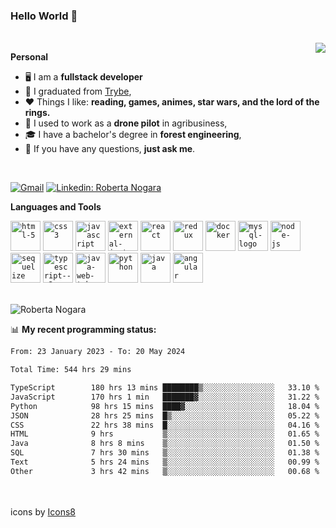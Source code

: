 ### Hello World 👋

<br />

<img align="right" src="https://github.blog/wp-content/uploads/2018/10/46896184-b679fc80-ce30-11e8-88bf-921e9b788f7c.gif?resize=200%2C200"  />

**Personal**
- 🖥️ I am a **fullstack developer**
- 📖 I graduated from [Trybe](https://www.betrybe.com/),
- ❤️ Things I like: **reading, games, animes, star wars, and the lord of the rings.** 
- 🌾 I used to work as a **drone pilot** in agribusiness,
- 🎓 I have a bachelor's degree in **forest engineering**,
- 💬 If you have any questions, **just ask me**.

<br />

[![Gmail](https://img.icons8.com/neon/96/gmail.png)](mailto:r.nogara.dev@gmail.com)
[![Linkedin: Roberta Nogara](https://img.icons8.com/neon/96/linkedin.png)](https://www.linkedin.com/in/robertanogara/)

**Languages and Tools**  

<code><img width="48" height="48" src="https://img.icons8.com/fluency/48/html-5.png" alt="html-5"/></code>
<code><img width="48" height="48" src="https://img.icons8.com/fluency/48/css3.png" alt="css3"/></code>
<code><img width="48" height="48" src="https://img.icons8.com/fluency/48/javascript.png" alt="javascript"/></code>
<code><img width="48" height="48" src="https://img.icons8.com/external-tal-revivo-color-tal-revivo/48/external-jest-can-collect-code-coverage-information-from-entire-projects-logo-color-tal-revivo.png" alt="external-jest-can-collect-code-coverage-information-from-entire-projects-logo-color-tal-revivo"/></code>
<code><img width="48" height="48" src="https://img.icons8.com/office/40/react.png" alt="react"/></code>
<code><img width="48" height="48" src="https://img.icons8.com/color/48/redux.png" alt="redux"/></code>
<code><img width="48" height="48" src="https://img.icons8.com/fluency/48/docker.png" alt="docker"/></code>
<code><img width="48" height="48" src="https://img.icons8.com/fluency/48/mysql-logo.png" alt="mysql-logo"/></code>
<code><img width="48" height="48" src="https://img.icons8.com/fluency/48/node-js.png" alt="node-js"/></code>
<code><img width="48" height="48" src="https://cdn.icon-icons.com/icons2/2415/PNG/512/sequelize_original_logo_icon_146348.png" alt="sequelize"/></code>
<code><img width="48" height="48" src="https://img.icons8.com/fluency/48/typescript--v2.png" alt="typescript--v2"/></code>
<code><img width="48" height="48" src="https://img.icons8.com/color/48/java-web-token.png" alt="java-web-token"/></code>
<code><img width="48" height="48" src="https://img.icons8.com/fluency/48/python.png" alt="python"/></code>
<code><img width="48" height="48" src="https://img.icons8.com/color/48/java-coffee-cup-logo--v1.png" alt="java"/></code>
<code><img width="48" height="48" src="https://img.icons8.com/fluency/48/angularjs.png" alt="angular"/></code>

<br />
<img src="https://github-readme-stats.vercel.app/api?username=rnogara&count_private=true&show_icons=true" alt="Roberta Nogara" />
<br />

📊 **My recent programming status:**
<!--START_SECTION:waka-->

```txt
From: 23 January 2023 - To: 20 May 2024

Total Time: 544 hrs 29 mins

TypeScript        180 hrs 13 mins ████████▒░░░░░░░░░░░░░░░░   33.10 %
JavaScript        170 hrs 1 min   ███████▓░░░░░░░░░░░░░░░░░   31.22 %
Python            98 hrs 15 mins  ████▓░░░░░░░░░░░░░░░░░░░░   18.04 %
JSON              28 hrs 25 mins  █▒░░░░░░░░░░░░░░░░░░░░░░░   05.22 %
CSS               22 hrs 38 mins  █░░░░░░░░░░░░░░░░░░░░░░░░   04.16 %
HTML              9 hrs           ▒░░░░░░░░░░░░░░░░░░░░░░░░   01.65 %
Java              8 hrs 8 mins    ▒░░░░░░░░░░░░░░░░░░░░░░░░   01.50 %
SQL               7 hrs 30 mins   ▒░░░░░░░░░░░░░░░░░░░░░░░░   01.38 %
Text              5 hrs 24 mins   ▒░░░░░░░░░░░░░░░░░░░░░░░░   00.99 %
Other             3 hrs 42 mins   ▒░░░░░░░░░░░░░░░░░░░░░░░░   00.68 %
```

<!--END_SECTION:waka-->

<br />
<br />
icons by <a href="https://icons8.com">Icons8</a>
